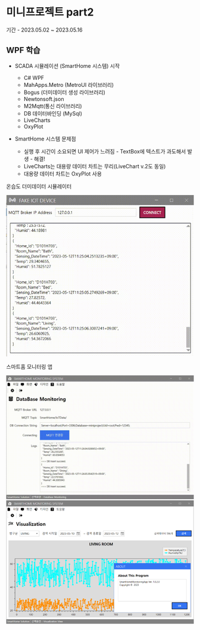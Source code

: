 # 미니프로젝트 part2
기간 - 2023.05.02 ~ 2023.05.16

## WPF 학습
- SCADA 시뮬레이션 (SmartHome 시스템) 시작
	- C# WPF
	- MahApps.Metro (MetroUI 라이브러리)
	- Bogus (더미데이터 생성 라이브러리)
	- Newtonsoft.json
	- M2Mqtt(통신 라이브러리)
	- DB 데이터바인딩 (MySql)
	- LiveCharts
	- OxyPlot
	
- SmartHome 시스템 문제점
	- 실행 후 시간이 소요되면 UI 제어가 느려짐 - TextBox에 텍스트가 과도해서 발생 - 해결!
	- LiveCharts는 대용량 데이터 차트는 무리(LiveChart v.2도 동일)
	- 대용량 데이터 차트는 OxyPlot 사용
	

온습도 더미데이터 시뮬레이터

<img src="https://raw.githubusercontent.com/Gayeon-Leee/miniprojects/main/Images/smartghome_publisher.gif" width="514" />

스마트홈 모니터링 앱

<img src="https://raw.githubusercontent.com/Gayeon-Leee/miniprojects/main/Images/samrthome_monitoring.gif" width="514" />

<img src="https://raw.githubusercontent.com/Gayeon-Leee/miniprojects/main/Images/smarthome_monitoring2.png" width="514" />
